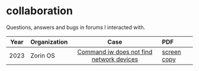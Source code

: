 # collaboration

Questions, answers and bugs in forums I interacted with.

|Year|Organization|Case|PDF|
|--|---|:--:|:--|
|2023|Zorin OS|[Command iw does not find network devices](https://forum.zorin.com/t/command-iw-does-not-find-network-devices/26622)|[screen copy](https://github.com/freric-51/collaboration/blob/main/Zorin%20-%20Hardware%20Support%20-%20Command%20iw%20does%20not%20find%20network%20devices.pdf)|
